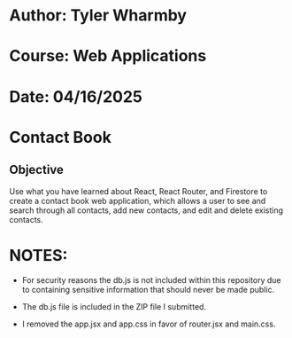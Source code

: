 # Author: Tyler Wharmby
# Course: Web Applications
# Date: 04/16/2025

# Contact Book

## Objective
Use what you have learned about React, React Router, and Firestore to create a contact book web application, which allows a user to see and search through all contacts, add new contacts, and edit and delete existing contacts.

# NOTES:

- For security reasons the db.js is not included within this repository due to containing sensitive information     that should never be made public.

- The db.js file is included in the ZIP file I submitted.

- I removed the app.jsx and app.css in favor of router.jsx and main.css.